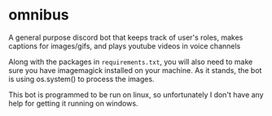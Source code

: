 # omnibus
A general purpose discord bot that keeps track of user's roles, makes captions for images/gifs, and plays youtube videos in voice channels

Along with the packages in `requirements.txt`, you will also need to make sure you have imagemagick installed on your machine. As it stands, the bot is using os.system() to process the images.

This bot is programmed to be run on linux, so unfortunately I don't have any help for getting it running on windows.
